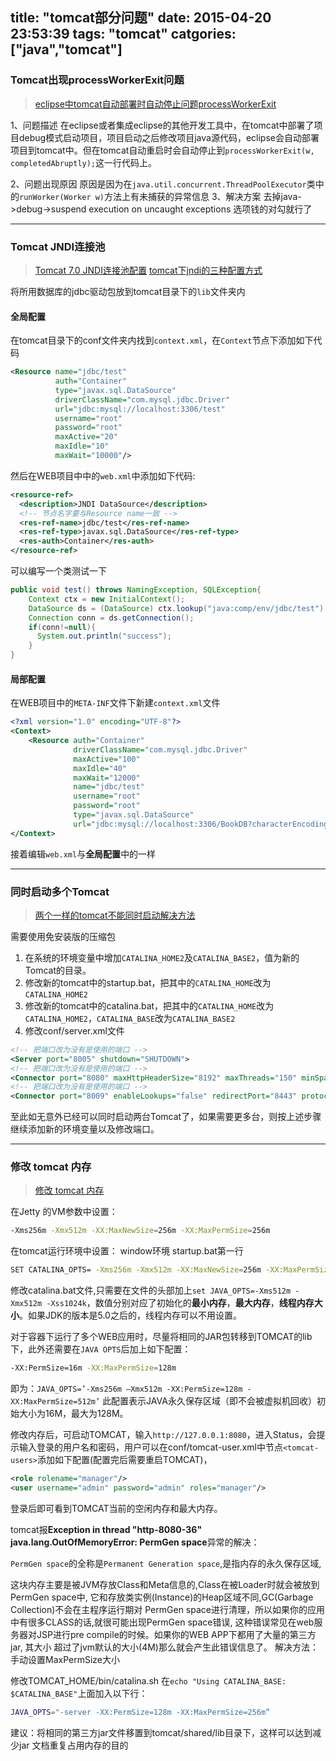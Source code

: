 title: "tomcat部分问题"
date: 2015-04-20 23:53:39
tags: "tomcat"
catgories: ["java","tomcat"]
---

### Tomcat出现processWorkerExit问题

> [eclipse中tomcat自动部署时自动停止问题processWorkerExit](http://hi.baidu.com/hellodragon109/item/bdd485e981f2c1058d3ea8b7)

1、问题描述
  在eclipse或者集成eclipse的其他开发工具中，在tomcat中部署了项目debug模式启动项目，项目启动之后修改项目java源代码，eclipse会自动部署项目到tomcat中。但在tomcat自动重启时会自动停止到`processWorkerExit(w, completedAbruptly);`这一行代码上。
  
2、问题出现原因
  原因是因为在`java.util.concurrent.ThreadPoolExecutor`类中的`runWorker(Worker w)`方法上有未捕获的异常信息
3、解决方案
  去掉java->debug->suspend execution on uncaught exceptions 选项钱的对勾就行了
  
----

### Tomcat JNDI连接池

> [Tomcat 7.0 JNDI连接池配置](http://blog.csdn.net/jokes000/article/details/7463345)
> [tomcat下jndi的三种配置方式](http://blog.csdn.net/lgm277531070/article/details/6711177)

将所用数据库的jdbc驱动包放到tomcat目录下的`lib`文件夹内

#### 全局配置
在tomcat目录下的conf文件夹内找到`context.xml`，在`Context`节点下添加如下代码
```xml
<Resource name="jdbc/test"   
          auth="Container"   
          type="javax.sql.DataSource"   
          driverClassName="com.mysql.jdbc.Driver"   
          url="jdbc:mysql://localhost:3306/test"   
          username="root"   
          password="root"   
          maxActive="20"   
          maxIdle="10"   
          maxWait="10000"/>
```

然后在WEB项目中中的`web.xml`中添加如下代码:
```xml
<resource-ref>  
  <description>JNDI DataSource</description>
  <!-- 节点名字要与Resource name一致 -->
  <res-ref-name>jdbc/test</res-ref-name>  
  <res-ref-type>javax.sql.DataSource</res-ref-type>  
  <res-auth>Container</res-auth>  
</resource-ref>
```
可以编写一个类测试一下
```java
public void test() throws NamingException, SQLException{
    Context ctx = new InitialContext();
    DataSource ds = (DataSource) ctx.lookup("java:comp/env/jdbc/test");
    Connection conn = ds.getConnection();
    if(conn!=null){
      System.out.println("success");
    }
}
```

#### 局部配置
在WEB项目中的`META-INF`文件下新建`context.xml`文件
```xml
<?xml version="1.0" encoding="UTF-8"?>
<Context>
    <Resource auth="Container" 
              driverClassName="com.mysql.jdbc.Driver"
              maxActive="100"
              maxIdle="40"
              maxWait="12000"
              name="jdbc/test"
              username="root"
              password="root"
              type="javax.sql.DataSource"
              url="jdbc:mysql://localhost:3306/BookDB?characterEncoding=UTF-8" />
</Context>
```
接着编辑`web.xml`与**全局配置**中的一样

----

### 同时启动多个Tomcat

> [两个一样的tomcat不能同时启动解决方法](http://blog.csdn.net/newizan/article/details/37343205)

需要使用免安装版的压缩包

1. 在系统的环境变量中增加`CATALINA_HOME2`及`CATALINA_BASE2`，值为新的Tomcat的目录。
2. 修改新的tomcat中的startup.bat，把其中的`CATALINA_HOME`改为`CATALINA_HOME2`
3. 修改新的tomcat中的catalina.bat，把其中的`CATALINA_HOME`改为`CATALINA_HOME2`，`CATALINA_BASE`改为`CATALINA_BASE2`
4. 修改conf/server.xml文件
```xml
<!-- 把端口改为没有是使用的端口 -->
<Server port="8005" shutdown="SHUTDOWN">
<!-- 把端口改为没有是使用的端口 -->
<Connector port="8080" maxHttpHeaderSize="8192" maxThreads="150" minSpareThreads="25" maxSpareThreads="75" enableLookups="false" redirectPort="8443" acceptCount="100" connectionTimeout="20000" disableUploadTimeout="true" />
<!-- 把端口改为没有是使用的端口 -->
<Connector port="8009" enableLookups="false" redirectPort="8443" protocol="AJP/1.3" />
```
至此如无意外已经可以同时启动两台Tomcat了，如果需要更多台，则按上述步骤继续添加新的环境变量以及修改端口。

----

### 修改 tomcat 内存

> [修改 tomcat 内存](http://www.cnblogs.com/quietwalk/archive/2012/11/05/2755199.html)

在Jetty 的VM参数中设置：
```bash
-Xms256m -Xmx512m -XX:MaxNewSize=256m -XX:MaxPermSize=256m
```

在tomcat运行环境中设置：
window环境 startup.bat第一行
```bash
SET CATALINA_OPTS= -Xms256m -Xmx512m -XX:MaxNewSize=256m -XX:MaxPermSize=256m 
```
修改catalina.bat文件,只需要在文件的头部加上`set JAVA_OPTS=-Xms512m -Xmx512m -Xss1024k`，数值分别对应了初始化的**最小内存**，**最大内存**，**线程内存大小**。如果JDK的版本是5.0之后的，线程内存可以不用设置。

对于容器下运行了多个WEB应用时，尽量将相同的JAR包转移到TOMCAT的lib下，此外还需要在`JAVA OPTS`后加上如下配置：
```bash
-XX:PermSize=16m -XX:MaxPermSize=128m
```
即为：`JAVA_OPTS=’-Xms256m –Xmx512m -XX:PermSize=128m -XX:MaxPermSize=512m’`
此配置表示JAVA永久保存区域（即不会被虚拟机回收）初始大小为16M，最大为128M。

修改内存后，可启动TOMCAT，输入`http://127.0.0.1:8080`，进入Status，会提示输入登录的用户名和密码，用户可以在conf/tomcat-user.xml中节点`<tomcat-users>`添加如下配置(配置完后需要重启TOMCAT)，
```xml
<role rolename="manager"/>
<user username="admin" password="admin" roles="manager"/>
```
登录后即可看到TOMCAT当前的空闲内存和最大内存。

tomcat报**Exception in thread "http-8080-36" java.lang.OutOfMemoryError: PermGen space**异常的解决：

`PermGen space`的全称是`Permanent Generation space`,是指内存的永久保存区域,

这块内存主要是被JVM存放Class和Meta信息的,Class在被Loader时就会被放到PermGen space中,
它和存放类实例(Instance)的Heap区域不同,GC(Garbage Collection)不会在主程序运行期对
PermGen space进行清理，所以如果你的应用中有很多CLASS的话,就很可能出现PermGen space错误,
这种错误常见在web服务器对JSP进行pre compile的时候。如果你的WEB APP下都用了大量的第三方jar, 其大小
超过了jvm默认的大小(4M)那么就会产生此错误信息了。
解决方法： 手动设置MaxPermSize大小

修改TOMCAT_HOME/bin/catalina.sh
在`echo "Using CATALINA_BASE: $CATALINA_BASE"`上面加入以下行：
```bash
JAVA_OPTS="-server -XX:PermSize=128m -XX:MaxPermSize=256m”
```

建议：将相同的第三方jar文件移置到tomcat/shared/lib目录下，这样可以达到减少jar 文档重复占用内存的目的
